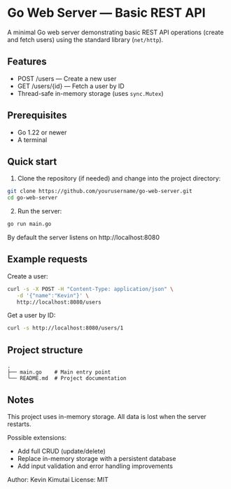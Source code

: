 # Go Web Server — Basic REST API

A minimal Go web server demonstrating basic REST API operations (create and fetch users) using the standard library (`net/http`).

## Features

- POST /users — Create a new user
- GET /users/{id} — Fetch a user by ID
- Thread-safe in-memory storage (uses `sync.Mutex`)

## Prerequisites

- Go 1.22 or newer
- A terminal

## Quick start

1. Clone the repository (if needed) and change into the project directory:

```bash
git clone https://github.com/yourusername/go-web-server.git
cd go-web-server
```

2. Run the server:

```bash
go run main.go
```

By default the server listens on http://localhost:8080

## Example requests

Create a user:

```bash
curl -s -X POST -H "Content-Type: application/json" \
   -d '{"name":"Kevin"}' \
   http://localhost:8080/users
```

Get a user by ID:

```bash
curl -s http://localhost:8080/users/1
```

## Project structure

```
.
├── main.go    # Main entry point
└── README.md  # Project documentation
```

## Notes

This project uses in-memory storage. All data is lost when the server restarts.

Possible extensions:

- Add full CRUD (update/delete)
- Replace in-memory storage with a persistent database
- Add input validation and error handling improvements

Author: Kevin Kimutai
License: MIT
